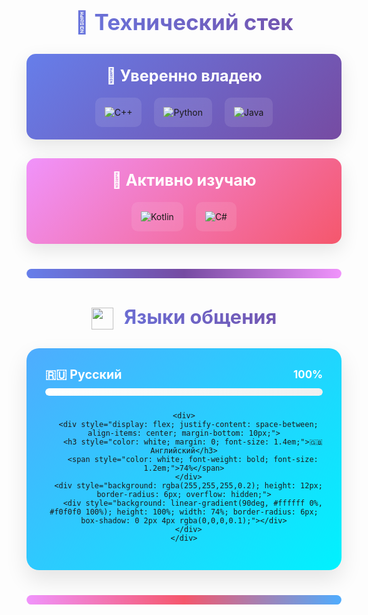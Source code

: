 <div align="center">
  <h1 style="background: linear-gradient(45deg, #667eea 0%, #764ba2 100%); -webkit-background-clip: text; -webkit-text-fill-color: transparent; background-clip: text; font-size: 2.5em; margin-bottom: 30px;">
    🚀 Технический стек
  </h1>
</div>

<div align="center" style="margin: 30px 0;">
  <div style="background: linear-gradient(135deg, #667eea 0%, #764ba2 100%); padding: 20px; border-radius: 15px; box-shadow: 0 10px 30px rgba(0,0,0,0.1);">
    <h2 style="color: white; margin: 0 0 20px 0; font-size: 1.8em;">💼 Уверенно владею</h2>
    <div style="display: flex; justify-content: center; gap: 20px; flex-wrap: wrap;">
      <div style="background: rgba(255,255,255,0.1); padding: 15px; border-radius: 10px; backdrop-filter: blur(10px); transition: transform 0.3s ease;" onmouseover="this.style.transform='scale(1.05)'" onmouseout="this.style.transform='scale(1)'">
        <img src="https://img.shields.io/badge/-C++-00599C?style=for-the-badge&logo=c%2B%2B&logoColor=white" alt="C++" />
      </div>
      <div style="background: rgba(255,255,255,0.1); padding: 15px; border-radius: 10px; backdrop-filter: blur(10px); transition: transform 0.3s ease;" onmouseover="this.style.transform='scale(1.05)'" onmouseout="this.style.transform='scale(1)'">
        <img src="https://img.shields.io/badge/-Python-3776AB?style=for-the-badge&logo=python&logoColor=white" alt="Python" />
      </div>
      <div style="background: rgba(255,255,255,0.1); padding: 15px; border-radius: 10px; backdrop-filter: blur(10px); transition: transform 0.3s ease;" onmouseover="this.style.transform='scale(1.05)'" onmouseout="this.style.transform='scale(1)'">
        <img src="https://img.shields.io/badge/-Java-ED8B00?style=for-the-badge&logo=openjdk&logoColor=white" alt="Java" />
      </div>
    </div>
  </div>
</div>

<div align="center" style="margin: 30px 0;">
  <div style="background: linear-gradient(135deg, #f093fb 0%, #f5576c 100%); padding: 20px; border-radius: 15px; box-shadow: 0 10px 30px rgba(0,0,0,0.1);">
    <h2 style="color: white; margin: 0 0 20px 0; font-size: 1.8em;">🌱 Активно изучаю</h2>
    <div style="display: flex; justify-content: center; gap: 20px; flex-wrap: wrap;">
      <div style="background: rgba(255,255,255,0.1); padding: 15px; border-radius: 10px; backdrop-filter: blur(10px); transition: transform 0.3s ease;" onmouseover="this.style.transform='scale(1.05)'" onmouseout="this.style.transform='scale(1)'">
        <img src="https://img.shields.io/badge/-Kotlin-7F52FF?style=for-the-badge&logo=kotlin&logoColor=white" alt="Kotlin" />
      </div>
      <div style="background: rgba(255,255,255,0.1); padding: 15px; border-radius: 10px; backdrop-filter: blur(10px); transition: transform 0.3s ease;" onmouseover="this.style.transform='scale(1.05)'" onmouseout="this.style.transform='scale(1)'">
        <img src="https://img.shields.io/badge/-C%23-239120?style=for-the-badge&logo=c-sharp&logoColor=white" alt="C#" />
      </div>
    </div>
  </div>
</div>

<div align="center" style="margin: 40px 0;">
  <svg width="100%" height="3" viewBox="0 0 100 3">
    <defs>
      <linearGradient id="grad1" x1="0%" y1="0%" x2="100%" y2="0%">
        <stop offset="0%" style="stop-color:#667eea;stop-opacity:1" />
        <stop offset="50%" style="stop-color:#764ba2;stop-opacity:1" />
        <stop offset="100%" style="stop-color:#f093fb;stop-opacity:1" />
      </linearGradient>
    </defs>
    <rect width="100%" height="3" fill="url(#grad1)" rx="1.5"/>
  </svg>
</div>

<div align="center">
  <h2 style="background: linear-gradient(45deg, #667eea 0%, #764ba2 100%); -webkit-background-clip: text; -webkit-text-fill-color: transparent; background-clip: text; font-size: 2.2em; margin-bottom: 30px;">
    <img src="https://media.giphy.com/media/1ynCEtlgMPAeNAqdnu/giphy.gif" width="35" style="vertical-align: middle; margin-right: 10px;">
    Языки общения
  </h2>
</div>

<div align="center" style="margin: 30px 0;">
  <div style="background: linear-gradient(135deg, #4facfe 0%, #00f2fe 100%); padding: 30px; border-radius: 20px; box-shadow: 0 15px 35px rgba(0,0,0,0.1); max-width: 600px;">
    <div style="margin-bottom: 25px;">
      <div style="display: flex; justify-content: space-between; align-items: center; margin-bottom: 10px;">
        <h3 style="color: white; margin: 0; font-size: 1.4em;">🇷🇺 Русский</h3>
        <span style="color: white; font-weight: bold; font-size: 1.2em;">100%</span>
      </div>
      <div style="background: rgba(255,255,255,0.2); height: 12px; border-radius: 6px; overflow: hidden;">
        <div style="background: linear-gradient(90deg, #ffffff 0%, #f0f0f0 100%); height: 100%; width: 100%; border-radius: 6px; box-shadow: 0 2px 4px rgba(0,0,0,0.1);"></div>
      </div>
    </div>
    
    <div>
      <div style="display: flex; justify-content: space-between; align-items: center; margin-bottom: 10px;">
        <h3 style="color: white; margin: 0; font-size: 1.4em;">🇬🇧 Английский</h3>
        <span style="color: white; font-weight: bold; font-size: 1.2em;">74%</span>
      </div>
      <div style="background: rgba(255,255,255,0.2); height: 12px; border-radius: 6px; overflow: hidden;">
        <div style="background: linear-gradient(90deg, #ffffff 0%, #f0f0f0 100%); height: 100%; width: 74%; border-radius: 6px; box-shadow: 0 2px 4px rgba(0,0,0,0.1);"></div>
      </div>
    </div>
  </div>
</div>

<div align="center" style="margin: 40px 0;">
  <svg width="100%" height="3" viewBox="0 0 100 3">
    <defs>
      <linearGradient id="grad2" x1="0%" y1="0%" x2="100%" y2="0%">
        <stop offset="0%" style="stop-color:#f093fb;stop-opacity:1" />
        <stop offset="50%" style="stop-color:#f5576c;stop-opacity:1" />
        <stop offset="100%" style="stop-color:#4facfe;stop-opacity:1" />
      </linearGradient>
    </defs>
    <rect width="100%" height="3" fill="url(#grad2)" rx="1.5"/>
  </svg>
</div>

<style>
  @keyframes fadeInUp {
    from {
      opacity: 0;
      transform: translateY(30px);
    }
    to {
      opacity: 1;
      transform: translateY(0);
    }
  }
  
  .fade-in-up {
    animation: fadeInUp 0.8s ease-out;
  }
  
  .hover-effect {
    transition: all 0.3s ease;
  }
  
  .hover-effect:hover {
    transform: translateY(-5px);
    box-shadow: 0 20px 40px rgba(0,0,0,0.15);
  }
</style>

<script>
  document.addEventListener('DOMContentLoaded', function() {
    const elements = document.querySelectorAll('div[align="center"]');
    elements.forEach((element, index) => {
      element.style.animationDelay = (index * 0.2) + 's';
      element.classList.add('fade-in-up');
    });
  });
</script>

